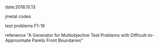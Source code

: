 date:2018.10.13

jmetal codes

test problems F1-16

refenence "A Generator for Multiobjective Test Problems with Difficult-to-Approximate Pareto Front Boundaries"
